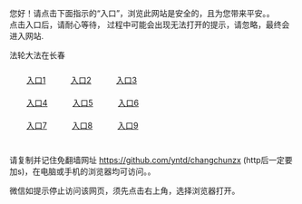 您好！请点击下面指示的“入口”，浏览此网站是安全的，且为您带来平安。。 <br/>
点击入口后，请耐心等待， 过程中可能会出现无法打开的提示，请忽略，最终会进入网站. </br>

法轮大法在长春<br/>
<div style="padding:10px"><a style="margin:20px" target="_blank" href="https://d36vvojfjj7gpw.cloudfront.net/2Qpsp?hgliw" id="ccLink1" rel="nofollow">入口1</a> <a target="_blank" style="margin:20px" href="https://d2ded63nl7adsn.cloudfront.net/2Qpsp?wzxgwbq" id="ccLink2" rel="nofollow">入口2</a> <a style="margin:20px" target="_blank" href="https://d2mpq2rwgbpsmb.cloudfront.net/2Qpsp?cvxaqhmf" id="ccLink3" rel="nofollow">入口3</a></div>

<div style="padding:10px" ><a style="margin:20px" target="_blank" href="https://d36vvojfjj7gpw.cloudfront.net/2Qpsp?hgliw" id="ccLink4" rel="nofollow">入口4</a> <a style="margin:20px" href="https://d2ded63nl7adsn.cloudfront.net/2Qpsp?wzxgwbq" target="_blank" id="ccLink5" rel="nofollow">入口5</a> <a style="margin:20px" href="https://d2mpq2rwgbpsmb.cloudfront.net/2Qpsp?cvxaqhmf" target="_blank" id="ccLink6" rel="nofollow">入口6</a></div>

<div style="padding:10px"><a style="margin:20px" target="_blank" href="https://d36vvojfjj7gpw.cloudfront.net/2Qpsp?hgliw" id="ccLink7" rel="nofollow">入口7</a> <a style="margin:20px" href="https://d2ded63nl7adsn.cloudfront.net/2Qpsp?wzxgwbq" target="_blank" id="ccLink8" rel="nofollow">入口8</a> <a style="margin:20px" target="_blank" href="https://d2mpq2rwgbpsmb.cloudfront.net/2Qpsp?cvxaqhmf" id="ccLink9" rel="nofollow">入口9</a></div>

<br/>



请复制并记住免翻墙网址 https://github.com/yntd/changchunzx (http后一定要加s)，在电脑或手机的浏览器均可访问。。<br/>

微信如提示停止访问该网页，须先点击右上角，选择浏览器打开。
